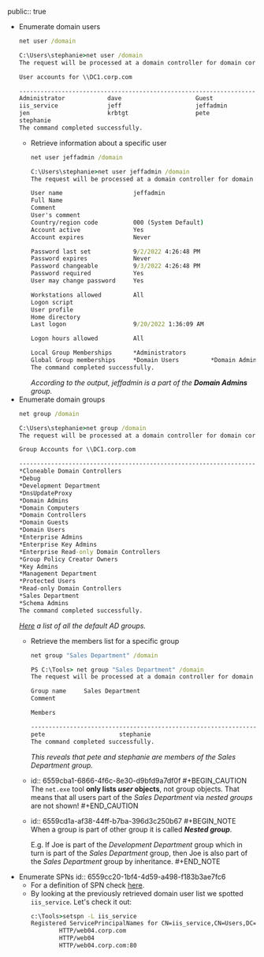 public:: true

- Enumerate domain users
  ```cmd
  net user /domain
  ```
  ```cmd
  C:\Users\stephanie>net user /domain
  The request will be processed at a domain controller for domain corp.com.
  
  User accounts for \\DC1.corp.com
  
  -------------------------------------------------------------------------------
  Administrator            dave                     Guest
  iis_service              jeff                     jeffadmin
  jen                      krbtgt                   pete
  stephanie
  The command completed successfully.
  ```
	- Retrieve information about a specific user
	  ```cmd
	  net user jeffadmin /domain
	  ```
	  ```cmd
	  C:\Users\stephanie>net user jeffadmin /domain
	  The request will be processed at a domain controller for domain corp.com.
	  
	  User name                    jeffadmin
	  Full Name
	  Comment
	  User's comment
	  Country/region code          000 (System Default)
	  Account active               Yes
	  Account expires              Never
	  
	  Password last set            9/2/2022 4:26:48 PM
	  Password expires             Never
	  Password changeable          9/3/2022 4:26:48 PM
	  Password required            Yes
	  User may change password     Yes
	  
	  Workstations allowed         All
	  Logon script
	  User profile
	  Home directory
	  Last logon                   9/20/2022 1:36:09 AM
	  
	  Logon hours allowed          All
	  
	  Local Group Memberships      *Administrators
	  Global Group memberships     *Domain Users         *Domain Admins
	  The command completed successfully.
	  ```
	  *According to the output, jeffadmin is a part of the* ***Domain Admins*** *group.*
- Enumerate domain groups
  ```cmd
  net group /domain
  ```
  ```cmd
  C:\Users\stephanie>net group /domain
  The request will be processed at a domain controller for domain corp.com.
  
  Group Accounts for \\DC1.corp.com
  
  -------------------------------------------------------------------------------
  *Cloneable Domain Controllers
  *Debug
  *Development Department
  *DnsUpdateProxy
  *Domain Admins
  *Domain Computers
  *Domain Controllers
  *Domain Guests
  *Domain Users
  *Enterprise Admins
  *Enterprise Key Admins
  *Enterprise Read-only Domain Controllers
  *Group Policy Creator Owners
  *Key Admins
  *Management Department
  *Protected Users
  *Read-only Domain Controllers
  *Sales Department
  *Schema Admins
  The command completed successfully.
  ```
  *[Here](https://learn.microsoft.com/en-us/windows-server/identity/ad-ds/manage/understand-security-groups#default-active-directory-security-groups) a list of all the default AD groups.*
	- Retrieve the members list for a specific group
	  ```cmd
	  net group "Sales Department" /domain
	  ```
	  ```cmd
	  PS C:\Tools> net group "Sales Department" /domain
	  The request will be processed at a domain controller for domain corp.com.
	  
	  Group name     Sales Department
	  Comment
	  
	  Members
	  
	  -------------------------------------------------------------------------------
	  pete                     stephanie
	  The command completed successfully.
	  ```
	  *This reveals that pete and stephanie are members of the *Sales Department* group.*
	- id:: 6559cba1-6866-4f6c-8e30-d9bfd9a7df0f
	  #+BEGIN_CAUTION
	  The `net.exe` tool **only lists *user* objects**, not group objects. That means that all users part of the *Sales Department* via *nested groups* are not shown!
	  #+END_CAUTION
	- id:: 6559cd1a-af38-44ff-b7ba-396d3c250b67
	  #+BEGIN_NOTE
	  When a group is part of other group it is called ***Nested group***.
	  
	  E.g. If Joe is part of the *Development Department* group which in turn is part of the *Sales Department* group, then Joe is also part of the *Sales Department* group by inheritance.
	  #+END_NOTE
- Enumerate SPNs
  id:: 6559cc20-1bf4-4d59-a498-f183b3ae7fc6
	- For a definition of SPN check [here](((6559f91b-875c-4d67-b318-ebc7478a9d7a))).
	- By looking at the previously retrieved domain user list we spotted `iis_service`. Let's check it out:
	  ```cmd
	  c:\Tools>setspn -L iis_service
	  Registered ServicePrincipalNames for CN=iis_service,CN=Users,DC=corp,DC=com:
	          HTTP/web04.corp.com
	          HTTP/web04
	          HTTP/web04.corp.com:80
	  ```